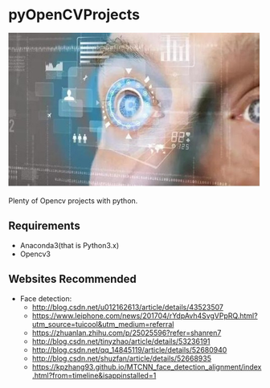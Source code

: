 # pyOpenCVProjects
![](/logo.jpg)<br><br>
Plenty of Opencv projects with python. 

## Requirements
* Anaconda3(that is Python3.x)
* Opencv3

## Websites Recommended
* Face detection:
  * http://blog.csdn.net/u012162613/article/details/43523507
  * https://www.leiphone.com/news/201704/rYdpAvh4SvgVPpRQ.html?utm_source=tuicool&utm_medium=referral
  * https://zhuanlan.zhihu.com/p/25025596?refer=shanren7
  * http://blog.csdn.net/tinyzhao/article/details/53236191
  * http://blog.csdn.net/qq_14845119/article/details/52680940
  * http://blog.csdn.net/shuzfan/article/details/52668935
  * https://kpzhang93.github.io/MTCNN_face_detection_alignment/index.html?from=timeline&isappinstalled=1
